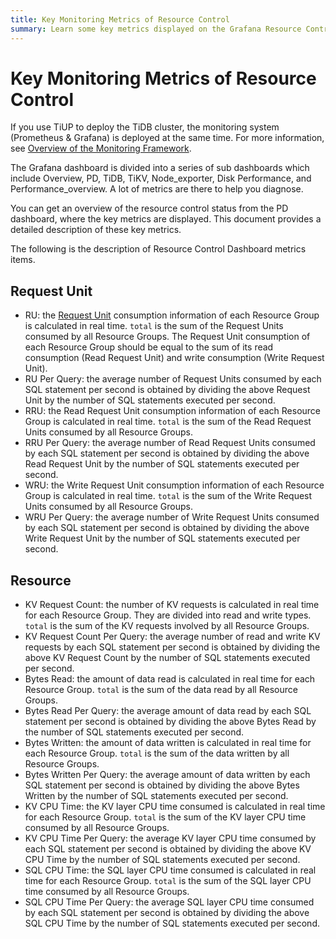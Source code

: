 ```yaml
---
title: Key Monitoring Metrics of Resource Control
summary: Learn some key metrics displayed on the Grafana Resource Control dashboard.
---
```


# Key Monitoring Metrics of Resource Control

If you use TiUP to deploy the TiDB cluster, the monitoring system (Prometheus & Grafana) is deployed at the same time. For more information, see [Overview of the Monitoring Framework](/tidb-monitoring-framework.md).

The Grafana dashboard is divided into a series of sub dashboards which include Overview, PD, TiDB, TiKV, Node\_exporter, Disk Performance, and Performance\_overview. A lot of metrics are there to help you diagnose.

You can get an overview of the resource control status from the PD dashboard, where the key metrics are displayed. This document provides a detailed description of these key metrics.

The following is the description of Resource Control Dashboard metrics items.

## Request Unit

- RU: the [Request Unit](/tidb-RU.md) consumption information of each Resource Group is calculated in real time. `total` is the sum of the Request Units consumed by all Resource Groups. The Request Unit consumption of each Resource Group should be equal to the sum of its read consumption (Read Request Unit) and write consumption (Write Request Unit).
- RU Per Query: the average number of Request Units consumed by each SQL statement per second is obtained by dividing the above Request Unit by the number of SQL statements executed per second.
- RRU: the Read Request Unit consumption information of each Resource Group is calculated in real time. `total` is the sum of the Read Request Units consumed by all Resource Groups.
- RRU Per Query: the average number of Read Request Units consumed by each SQL statement per second is obtained by dividing the above Read Request Unit by the number of SQL statements executed per second.
- WRU: the Write Request Unit consumption information of each Resource Group is calculated in real time. `total` is the sum of the Write Request Units consumed by all Resource Groups.
- WRU Per Query: the average number of Write Request Units consumed by each SQL statement per second is obtained by dividing the above Write Request Unit by the number of SQL statements executed per second.

## Resource

- KV Request Count: the number of KV requests is calculated in real time for each Resource Group. They are divided into read and write types. `total` is the sum of the KV requests involved by all Resource Groups.
- KV Request Count Per Query: the average number of read and write KV requests by each SQL statement per second is obtained by dividing the above KV Request Count by the number of SQL statements executed per second.
- Bytes Read: the amount of data read is calculated in real time for each Resource Group. `total` is the sum of the data read by all Resource Groups.
- Bytes Read Per Query: the average amount of data read by each SQL statement per second is obtained by dividing the above Bytes Read by the number of SQL statements executed per second.
- Bytes Written: the amount of data written is calculated in real time for each Resource Group. `total` is the sum of the data written by all Resource Groups.
- Bytes Written Per Query: the average amount of data written by each SQL statement per second is obtained by dividing the above Bytes Written by the number of SQL statements executed per second.
- KV CPU Time: the KV layer CPU time consumed is calculated in real time for each Resource Group. `total` is the sum of the KV layer CPU time consumed by all Resource Groups.
- KV CPU Time Per Query: the average KV layer CPU time consumed by each SQL statement per second is obtained by dividing the above KV CPU Time by the number of SQL statements executed per second.
- SQL CPU Time: the SQL layer CPU time consumed is calculated in real time for each Resource Group. `total` is the sum of the SQL layer CPU time consumed by all Resource Groups.
- SQL CPU Time Per Query: the average SQL layer CPU time consumed by each SQL statement per second is obtained by dividing the above SQL CPU Time by the number of SQL statements executed per second.
